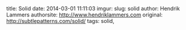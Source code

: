 title: Solid
date: 2014-03-01 11:11:03
imgur: 
slug: solid
author: Hendrik Lammers
authorsite: http://www.hendriklammers.com
original: http://subtlepatterns.com/solid/
tags: solid,
